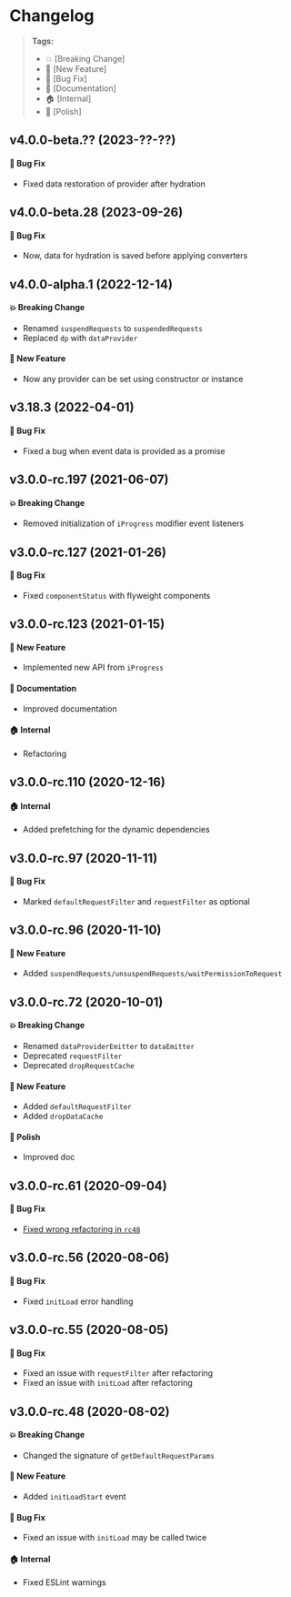 Changelog
=========

> **Tags:**
> - :boom:       [Breaking Change]
> - :rocket:     [New Feature]
> - :bug:        [Bug Fix]
> - :memo:       [Documentation]
> - :house:      [Internal]
> - :nail_care:  [Polish]

## v4.0.0-beta.?? (2023-??-??)

#### :bug: Bug Fix

* Fixed data restoration of provider after hydration

## v4.0.0-beta.28 (2023-09-26)

#### :bug: Bug Fix

* Now, data for hydration is saved before applying converters

## v4.0.0-alpha.1 (2022-12-14)

#### :boom: Breaking Change

* Renamed `suspendRequests` to `suspendedRequests`
* Replaced `dp` with `dataProvider`

#### :rocket: New Feature

* Now any provider can be set using constructor or instance

## v3.18.3 (2022-04-01)

#### :bug: Bug Fix

* Fixed a bug when event data is provided as a promise

## v3.0.0-rc.197 (2021-06-07)

#### :boom: Breaking Change

* Removed initialization of `iProgress` modifier event listeners

## v3.0.0-rc.127 (2021-01-26)

#### :bug: Bug Fix

* Fixed `componentStatus` with flyweight components

## v3.0.0-rc.123 (2021-01-15)

#### :rocket: New Feature

* Implemented new API from `iProgress`

#### :memo: Documentation

* Improved documentation

#### :house: Internal

* Refactoring

## v3.0.0-rc.110 (2020-12-16)

#### :house: Internal

* Added prefetching for the dynamic dependencies

## v3.0.0-rc.97 (2020-11-11)

#### :bug: Bug Fix

* Marked `defaultRequestFilter` and `requestFilter` as optional

## v3.0.0-rc.96 (2020-11-10)

#### :rocket: New Feature

* Added `suspendRequests/unsuspendRequests/waitPermissionToRequest`

## v3.0.0-rc.72 (2020-10-01)

#### :boom: Breaking Change

* Renamed `dataProviderEmitter` to `dataEmitter`
* Deprecated `requestFilter`
* Deprecated `dropRequestCache`

#### :rocket: New Feature

* Added `defaultRequestFilter`
* Added `dropDataCache`

#### :nail_care: Polish

* Improved doc

## v3.0.0-rc.61 (2020-09-04)

#### :bug: Bug Fix

* [Fixed wrong refactoring in `rc48`](https://github.com/V4Fire/Client/pull/326)

## v3.0.0-rc.56 (2020-08-06)

#### :bug: Bug Fix

* Fixed `initLoad` error handling

## v3.0.0-rc.55 (2020-08-05)

#### :bug: Bug Fix

* Fixed an issue with `requestFilter` after refactoring
* Fixed an issue with `initLoad` after refactoring

## v3.0.0-rc.48 (2020-08-02)

#### :boom: Breaking Change

* Changed the signature of `getDefaultRequestParams`

#### :rocket: New Feature

* Added `initLoadStart` event

#### :bug: Bug Fix

* Fixed an issue with `initLoad` may be called twice

#### :house: Internal

* Fixed ESLint warnings
